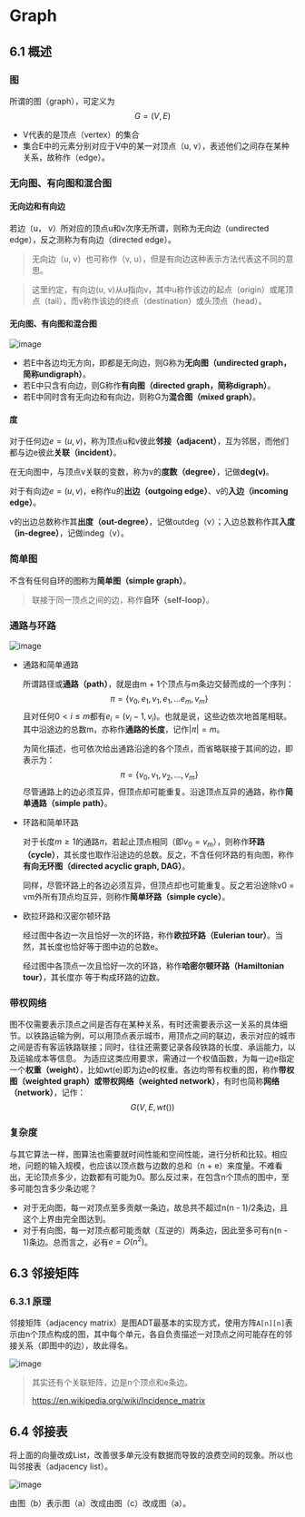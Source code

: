 # Graph

 ## 6.1 概述

### 图

所谓的图（graph），可定义为
$$
G = (V, E)
$$

- V代表的是顶点（vertex）的集合
- 集合E中的元素分别对应于V中的某一对顶点（u, v），表述他们之间存在某种关系，故称作（edge）。



### 无向图、有向图和混合图

#### 无向边和有向边

若边（u， v）所对应的顶点u和v次序无所谓，则称为无向边（undirected edge），反之测称为有向边（directed edge）。

> 无向边（u, v）也可称作（v, u），但是有向边这种表示方法代表这不同的意思。

> 这里约定，有向边(u, v)从u指向v，其中u称作该边的起点（origin）或尾顶点（tail），而v称作该边的终点（destination）或头顶点（head）。

#### 无向图、有向图和混合图

![image](https://tva3.sinaimg.cn/large/005wgNfbgy1gbcbywknlgj30ux0bf0ye.jpg)

- 若E中各边均无方向，即都是无向边，则G称为**无向图（undirected graph， 简称undigraph）**。
- 若E中只含有向边，则G称作**有向图（directed graph，简称digraph）**。
- 若E中同时含有无向边和有向边，则称G为**混合图（mixed graph）**。



#### 度

对于任何边$e = (u, v)$，称为顶点u和v彼此**邻接（adjacent）**，互为邻居，而他们都与边e彼此**关联（incident）**。

在无向图中，与顶点v关联的变数，称为v的**度数（degree）**，记做**deg(v)**。

对于有向边$e = (u, v)$，e称作u的**出边（outgoing edge）**、v的**入边（incoming edge）**。

v的出边总数称作其**出度（out-degree）**，记做outdeg（v）；入边总数称作其**入度（in-degree）**，记做indeg（v）。

### 简单图

不含有任何自环的图称为**简单图（simple graph）**。

> 联接于同一顶点之间的边，称作**自环（self-loop）**。



### 通路与环路

![image](https://tva2.sinaimg.cn/large/005wgNfbgy1gbch4b8s3fj30l90wztmg.jpg)

- 通路和简单通路

  所谓路径或**通路（path）**，就是由m + 1个顶点与m条边交替而成的一个序列：
  $$
  \pi = \{v_0, e_1,v_1,e_1,...e_m,v_m\}
  $$
  且对任何$0 < i \le m$都有$e_i = (v_i-1, v_i)$。也就是说，这些边依次地首尾相联。其中沿途边的总数m，亦称作**通路的长度**，记作$|\pi| = m$。

  为简化描述，也可依次给出通路沿途的各个顶点，而省略联接于其间的边，即表示为：
  $$
  \pi = \{v_0,v_1,v_2,..., v_m\}
  $$
  尽管通路上的边必须互异，但顶点却可能重复。沿途顶点互异的通路，称作**简单通路（simple** 
  **path）**。

- 环路和简单环路

  对于长度$m \ge 1$的通路$\pi$，若起止顶点相同（即$v_0 = v_m$），则称作**环路（cycle）**，其长度也取作沿途边的总数。反之，不含任何环路的有向图，称作**有向无环图（directed acyclic graph, DAG）**。

  同样，尽管环路上的各边必须互异，但顶点却也可能重复。反之若沿途除v0 = vm外所有顶点均互异，则称作**简单环路（simple cycle）**。

- 欧拉环路和汉密尔顿环路

  经过图中各边一次且恰好一次的环路，称作**欧拉环路（Eulerian tour）**。当然，其长度也恰好等于图中边的总数e。

  经过图中各顶点一次且恰好一次的环路，称作**哈密尔顿环路（Hamiltonian tour）**，其长度亦
  等于构成环路的边数。



### 带权网络

图不仅需要表示顶点之间是否存在某种关系，有时还需要表示这一关系的具体细节。以铁路运输为例，可以用顶点表示城市，用顶点之间的联边，表示对应的城市之间是否有客运铁路联接；同时，往往还需要记录各段铁路的长度、承运能力，以及运输成本等信息。
为适应这类应用要求，需通过一个权值函数，为每一边e指定一个**权重（weight）**，比如wt(e)即为边e的权重。各边均带有权重的图，称作**带权图（weighted graph）**或**带权网络（weighted network）**，有时也简称**网络（network）**，记作：
$$
G(V, E, wt())
$$


### 复杂度

与其它算法一样，图算法也需要就时间性能和空间性能，进行分析和比较。相应地，问题的输入规模，也应该以顶点数与边数的总和（n + e）来度量。不难看出，无论顶点多少，边数都有可能为0。那么反过来，在包含n个顶点的图中，至多可能包含多少条边呢？

- 对于无向图，每一对顶点至多贡献一条边，故总共不超过n(n - 1)/2条边，且这个上界由完全图达到。
- 对于有向图，每一对顶点都可能贡献（互逆的）两条边，因此至多可有n(n - 1)条边。总而言之，必有$e = O(n^2)$。



## 6.3 邻接矩阵

### 6.3.1 原理

邻接矩阵（adjacency matrix）是图ADT最基本的实现方式，使用方阵`A[n][n]`表示由n个顶点构成的图，其中每个单元，各自负责描述一对顶点之间可能存在的邻接关系（即图中的边），故此得名。

![image](https://tva1.sinaimg.cn/large/005wgNfbgy1gbdofhov54j30w70lraku.jpg)

> 其实还有个关联矩阵，边是n个顶点和e条边。
>
> https://en.wikipedia.org/wiki/Incidence_matrix



## 6.4 邻接表

将上面的向量改成List，改善很多单元没有数据而导致的浪费空间的现象。所以也叫邻接表（adjacency list）。

![image](https://tvax3.sinaimg.cn/large/005wgNfbgy1gbeth3ryd1j318o0jun8z.jpg)

由图（b）表示图（a）改成由图（c）改成图（a）。